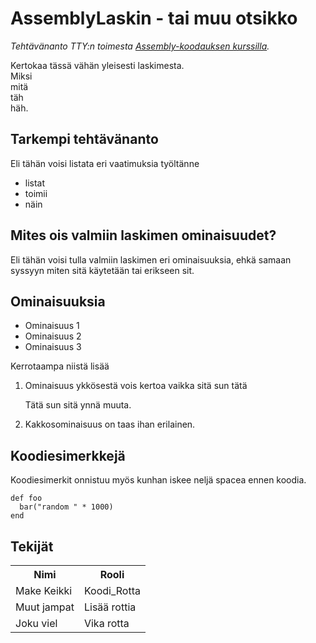 AssemblyLaskin - tai muu otsikko
================================

*Tehtävänanto TTY:n toimesta [Assembly-koodauksen kurssilla](http://linkkiteidänkurssiinne.net).*

Kertokaa tässä vähän yleisesti laskimesta.  
Miksi  
mitä  
täh  
häh.


Tarkempi tehtävänanto
-------------------------

Eli tähän voisi listata eri vaatimuksia työltänne

* listat
* toimii
* näin


Mites ois valmiin laskimen ominaisuudet?
-------------------------------

Eli tähän voisi tulla valmiin laskimen eri ominaisuuksia, ehkä samaan syssyyn miten sitä käytetään tai erikseen sit.


Ominaisuuksia
------------------------


* Ominaisuus 1
* Ominaisuus 2
* Ominaisuus 3

Kerrotaampa niistä lisää

1.  Ominaisuus ykkösestä vois kertoa vaikka sitä sun tätä

    Tätä sun sitä ynnä muuta.

2.  Kakkosominaisuus on taas ihan erilainen.


Koodiesimerkkejä
------------

Koodiesimerkit onnistuu myös kunhan iskee neljä spacea ennen koodia.

    def foo
      bar("random " * 1000)
    end


Tekijät
-------
<table>
  <tr>
    </th><th>Nimi</th><th>Rooli</th>
  </tr>
  <tr>
    <td>Make Keikki</td><td>Koodi_Rotta</td>
  </tr>
  <tr>
    <td>Muut jampat</td><td>Lisää rottia</td>
  </tr>
  <tr>
    <td>Joku viel</td><td>Vika rotta</td>
  </tr>
</table>

